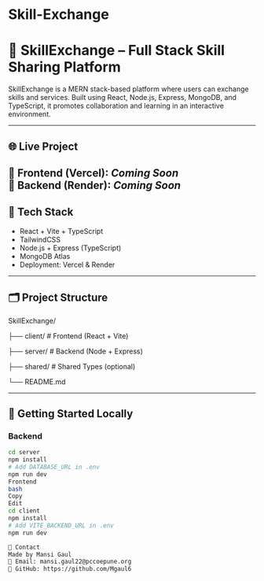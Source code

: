 # Skill-Exchange
# 💼 SkillExchange – Full Stack Skill Sharing Platform

SkillExchange is a MERN stack-based platform where users can exchange skills and services. Built using React, Node.js, Express, MongoDB, and TypeScript, it promotes collaboration and learning in an interactive environment.

---

## 🌐 Live Project

🔗 Frontend (Vercel): _Coming Soon_  
🔗 Backend (Render): _Coming Soon_
---

## 🧰 Tech Stack

- React + Vite + TypeScript
- TailwindCSS
- Node.js + Express (TypeScript)
- MongoDB Atlas
- Deployment: Vercel & Render
---

## 🗂 Project Structure

SkillExchange/

├── client/ # Frontend (React + Vite)

├── server/ # Backend (Node + Express)

├── shared/ # Shared Types (optional)

└── README.md

---

## 🚀 Getting Started Locally

### Backend

```bash
cd server
npm install
# Add DATABASE_URL in .env
npm run dev
Frontend
bash
Copy
Edit
cd client
npm install
# Add VITE_BACKEND_URL in .env
npm run dev

📩 Contact
Made by Mansi Gaul
📧 Email: mansi.gaul22@pccoepune.org
🔗 GitHub: https://github.com/Mgaul6

